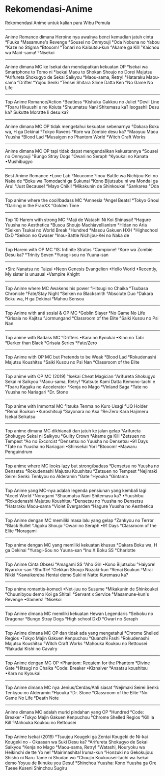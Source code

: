 # Rekomendasi-Anime
Rekomendasi Anime untuk kalian para Wibu Pemula

__________________
Anime Romance dimana Heroine nya awalnya benci kemudian jatuh cinta
°Fuuka
°Masamune's Revenge
°Sousei no Onmyouji
°Oda Nobuna no Yabou
°Kaze no Stigma
°Btooom!
°Tonari no Kaibutsu-kun
°Akame ga Kill
°Kaichou wa Maid-sama!
°Nisekoi
______________________
Anime dimana MC ke Isekai dan mendapatkan kekuatan OP
°Isekai wa Smartphone to Tomo ni
°Isekai Maou to Shokan Shoujo no Dorei Majutsu
°Arifureta Shokugyo de Sekai Saikyou
°Maou-sama, Retry!
°Hataraku Maou-sama
°Drifter
°Yojou Senki
°Tensei Shitara Slime Datta Ken
°No Game No Life
______________________
Top Anime Romance/Action
°Beatless
°Kishuku Gakkou no Juliet
°Devil Line
°Toaru Hikuushi e no Koiuta
°Shuumatsu Nani Shitemasu ka? Isogashii Desu ka? Sukutte Moratte Ii desu ka?
______________________
Anime dimana MC OP tidak mengetahui kekuatan sebenarnya
°Dakara Boku wa, H ga Dekinai
°Tokyo Ravens
°Kore wa Zombie desu ka?
°Maoyuu Maou Yuusha
°Blood Lad
°Musaigen no Phantom World
°Witch Craft Works
______________________
Anime dimana MC OP tapi tidak dapat mengendalikan kekuatannya
°Sousei no Onmyouji
°Bungo Stray Dogs
°Owari no Seraph
°Kyoukai no Kanata
•Mushibugyo
______________________
Best Anime Romance 
•Love Lab
°Noucome
°Inou-Battle wa Nichijou-Kei no Naka de
°Boku wa Tomodachi ga Sukunai
°Kono Bijutsubu ni wa Mondai ga Aru!
°Just Because!
°Mayo Chiki!
°Mikakunin de Shinkoukei
°Sankarea
°Oda
________________________
Top anime where the cool/badass MC
°Amnesia
°Angel Beats!
°Tokyo Ghoul
°Darling in the FranXX
°Golden Time
______________________
Top 10 Harem with strong MC
°Maji de Watashi Ni Koi Shinasai!
°Hagure Yuusha no Aesthetica
°Busou Shoujo Machiavellianism
°Hidan no Aria
°Seiken Tsukai no World Break
°Hundred
°Masou Gakuen HXH
°Highschool DxD
°Seikon no Qwaser
°Inou-Battle Nichijou-Kei no Naka de
______________________
Top Harem with OP MC
°IS: Infinite Stratos
°Campione!
°Kore wa Zombie Desu ka?
°Trinity Seven
°Yuragi-sou no Yuuna-san
______________________
•Sin: Nanatsu no Taizai
•Neon Genesis Evangelion
•Hello World
•Recently, My sister is unusual
•Vampire Knight
______________________
Top Anime where MC Awakens his power
°Hitsugi no Chaika
°Tsubasa Chronicle
°Fate/Stay Night
°Seiken no Blacksmith
°Absolute Duo
°Dakara Boku wa, H ga Dekinai
°Mahou Sensou
______________________
Top Anime with anti sosial & OP MC
°Goblin Slayer
°No Game No Life
°Grisaia no Kajitsu
°Jormungand
°Classroom of the Elite
°Saiki Kusou no Psi Nan
______________________
Top anime with Badass MC
°Drifters
•Kara no Kyoukai
•Kino no Tabi
°Darker than Black
°Grisaia Series
°Fate/Zero
______________________
Top Anime with OP MC but Pretends to be Weak
°Blood Lad
°Rokudenashi Majutsu Koushitsu
°Saiki Kusou no Psi Nan
°Classroom of the Elite
______________________
Top anime with OP MC (2019)
°Isekai Cheat Magician
°Arifureta Shokugyo Sekai ni Saikyou
°Maou-sama, Retry!
°Katsute Kami Datta Kemono-tachi e
°Toaru Kagaku no Accelerator
°Kenja no Mago
°Vinland Saga
°Tate no Yuusha no Nariagari
°Dr. Stone
______________________
Top anime with Immortal MC
°Itsuka Tenma no Kuro Usagi
°UQ Holder
°Renai Boukun
•Kuroshitsuji
°Sayonara no Asa
°Re:Zero Kara Hajimeru Isekai Seikatsu
______________________
Top anime dimana MC dikhianati dan jatuh ke jalan gelap
°Arifureta Shokugyo Sekai ni Saikyou
°Guilty Crown
°Akame ga Kill
°Zetsuen no Tempest
°Ao no Excorcist
°Densetsu no Yuusha no Densetsu
•91 Days
°Tate no Yuusha no Nariagari
•Shinsekai Yori
°Btooom!
•Mawaru Penguindrum
______________________
Top anime where MC looks lazy but strong/badass
°Densetsu no Yuusha no Densetsu
°Rokudenashi Majutsu Koushitsu
°Zetsuen no Tempest
°Nejimaki Seirei Senki: Tenkyou no Alderamin
°Gate
°Hyouka
°Gintama
______________________
Top Anime yang MC-nya adalah legenda pensiunan yang kembali lagi
°Accel World
°Noragami
°Shuumatsu Nani Shitemasu ka?
•Yuushibu
°Rokudenashi Majutsu Koushitsu
°Densetsu no Yuusha no Densetsu
°Hataraku Maou-sama
°Violet Evergarden
°Hagure Yuusha no Aesthetica
______________________
Top Anime dengan MC memiliki masa lalu yang gelap
°Zankyou no Terror
°Black Bullet
°Jigoku Shoujo
°Owari no Seraph
•91 Days
°Classroom of the Elite
°Noragami
______________________
Top anime dengan MC yang memiliki kekuatan khusus
°Dakara Boku wa, H ga Dekinai
°Yuragi-Sou no Yuuna-san
°Inu X Boku SS
°Charlotte
______________________
Top Anime Cinta Obsesi 
°Amagami SS
°Aho Girl
•Kono Bijutsubu
°Haiyore! Nyaruko-san
°Shuffle!
°Gekkan Shoujo Nozaki-kun
°Renai Boukun
°Mirai Nikki
°Kawaikereba Hentai demo Suki ni Natte Kuremasu ka?
______________________
Top anime romantis-komedi
•Net-juu no Susume
°Mikakunin de Shinkoukei
°Chuunibyou demo Koi ga Shitai!
°Servant x Service
°Masamune-kun's Revenge
•Gamers!
°Nisekoi
______________________
Top Anime dimana MC memiliki kekuatan Hewan Legendaris
°Seikoku no Dragonar
°Bungo Stray Dogs
°High school DxD
°Owari no Seraph
______________________
Top Anime dimana MC OP dan tidak ada yang mengetahui
°Chrome Shelled Regios
•Tokyo Majin Gakuen Kenpuchou
°Quanzhi Fashi
°Rokudenashi Majutsu Koushitsu
°Witch Craft Works
°Mahouka Koukou no Rettousei
°Rakudai Kishi no Cavalry
______________________
Top Anime dengan MC OP
•Phantom: Requiem for the Phantom
°Divine Gate
°Hitsugi no Chaika
°Code: Breaker
•Kiznaiver
°Ansatsu koushitsu
•Kara no Kyoukai
______________________
Top Anime dimana MC nya Jenius/Cerdas/Ahli siasat
°Nejimaki Seirei Senki: Tenkyou no Alderamin
°Hyouka
°Dr. Stone
°Classroom of the Elite
°No Game No Life
°Death Note
______________________
Anime dimana MC adalah murid pindahan yang OP
°Hundred
°Code: Breaker
•Tokyo Majin Gakuen Kenpuchou
°Chrome Shelled Regios
°Kill la Kill
°Mahouka Koukou no Rettousei
______________________
Top Anime Isekai (2019)
°Tsuujou Kougeki ga Zentai Kougeki de Ni-kai Kougeki no - Okaasan wa Suki Desu ka?
°Arifureta Shokugyo de Sekai Saikyou
°Kenja no Mago
°Maou-sama, Retry!
°Watashi, Nouryoku wa Heikinchi de tte Yo ne!
°Mairimashita! Iruma-kun
°Honzuki no Gekokujou: Shisho ni Naru Tame ni Shudan wo
°Choujin Koukousei-tachi wa Isekai demo Yoyuu de Ikinuku you Desu!
°Shinchou Yuusha: Kono Yuusha ga Ore Tueee Kuseni Shinchou Sugiru
